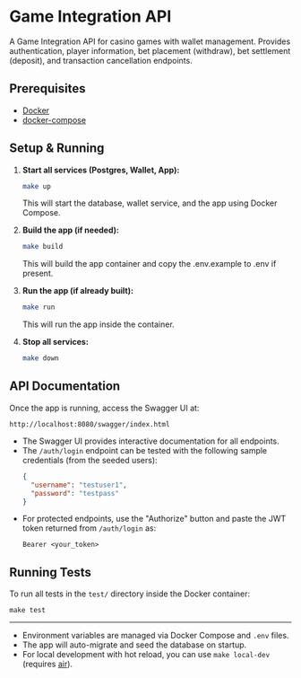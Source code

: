 # Game Integration API

A Game Integration API for casino games with wallet management. Provides authentication, player information, bet placement (withdraw), bet settlement (deposit), and transaction cancellation endpoints.

## Prerequisites
- [Docker](https://www.docker.com/)
- [docker-compose](https://docs.docker.com/compose/)

## Setup & Running

1. **Start all services (Postgres, Wallet, App):**
   ```sh
   make up
   ```
   This will start the database, wallet service, and the app using Docker Compose.

2. **Build the app (if needed):**
   ```sh
   make build
   ```
   This will build the app container and copy the .env.example to .env if present.

3. **Run the app (if already built):**
   ```sh
   make run
   ```
   This will run the app inside the container.

4. **Stop all services:**
   ```sh
   make down
   ```

## API Documentation

Once the app is running, access the Swagger UI at:

```
http://localhost:8080/swagger/index.html
```

- The Swagger UI provides interactive documentation for all endpoints.
- The `/auth/login` endpoint can be tested with the following sample credentials (from the seeded users):
  ```json
  {
    "username": "testuser1",
    "password": "testpass"
  }
  ```
- For protected endpoints, use the "Authorize" button and paste the JWT token returned from `/auth/login` as:
  ```
  Bearer <your_token>
  ```

## Running Tests

To run all tests in the `test/` directory inside the Docker container:

```
make test
```

---

- Environment variables are managed via Docker Compose and `.env` files.
- The app will auto-migrate and seed the database on startup.
- For local development with hot reload, you can use `make local-dev` (requires [air](https://github.com/cosmtrek/air)).
